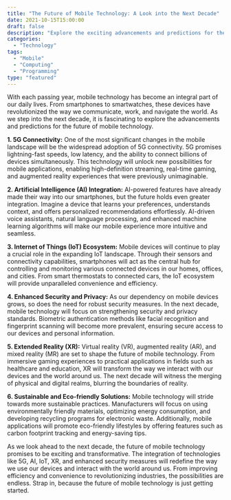 ```yaml
--- 
title: "The Future of Mobile Technology: A Look into the Next Decade" 
date: 2021-10-15T15:00:00 
draft: false  
description: "Explore the exciting advancements and predictions for the future of mobile technology in the next decade." 
categories: 
  - "Technology" 
tags: 
  - "Mobile" 
  - "Computing" 
  - "Programming" 
type: "featured" 
--- 
```


With each passing year, mobile technology has become an integral part of our daily lives. From smartphones to smartwatches, these devices have revolutionized the way we communicate, work, and navigate the world. As we step into the next decade, it is fascinating to explore the advancements and predictions for the future of mobile technology. 

**1. 5G Connectivity:** 
One of the most significant changes in the mobile landscape will be the widespread adoption of 5G connectivity. 5G promises lightning-fast speeds, low latency, and the ability to connect billions of devices simultaneously. This technology will unlock new possibilities for mobile applications, enabling high-definition streaming, real-time gaming, and augmented reality experiences that were previously unimaginable.

**2. Artificial Intelligence (AI) Integration:** 
AI-powered features have already made their way into our smartphones, but the future holds even greater integration. Imagine a device that learns your preferences, understands context, and offers personalized recommendations effortlessly. AI-driven voice assistants, natural language processing, and enhanced machine learning algorithms will make our mobile experience more intuitive and seamless.

**3. Internet of Things (IoT) Ecosystem:** 
Mobile devices will continue to play a crucial role in the expanding IoT landscape. Through their sensors and connectivity capabilities, smartphones will act as the central hub for controlling and monitoring various connected devices in our homes, offices, and cities. From smart thermostats to connected cars, the IoT ecosystem will provide unparalleled convenience and efficiency.

**4. Enhanced Security and Privacy:** 
As our dependency on mobile devices grows, so does the need for robust security measures. In the next decade, mobile technology will focus on strengthening security and privacy standards. Biometric authentication methods like facial recognition and fingerprint scanning will become more prevalent, ensuring secure access to our devices and personal information.

**5. Extended Reality (XR):**
Virtual reality (VR), augmented reality (AR), and mixed reality (MR) are set to shape the future of mobile technology. From immersive gaming experiences to practical applications in fields such as healthcare and education, XR will transform the way we interact with our devices and the world around us. The next decade will witness the merging of physical and digital realms, blurring the boundaries of reality.

**6. Sustainable and Eco-friendly Solutions:**
Mobile technology will stride towards more sustainable practices. Manufacturers will focus on using environmentally friendly materials, optimizing energy consumption, and developing recycling programs for electronic waste. Additionally, mobile applications will promote eco-friendly lifestyles by offering features such as carbon footprint tracking and energy-saving tips.

As we look ahead to the next decade, the future of mobile technology promises to be exciting and transformative. The integration of technologies like 5G, AI, IoT, XR, and enhanced security measures will redefine the way we use our devices and interact with the world around us. From improving efficiency and convenience to revolutionizing industries, the possibilities are endless. Strap in, because the future of mobile technology is just getting started.
